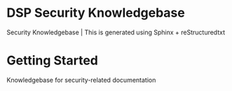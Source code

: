 # DSP Security Knowledgebase 

Security Knowledgebase | This is generated using Sphinx + reStructuredtxt

# Getting Started 

Knowledgebase for security-related documentation 